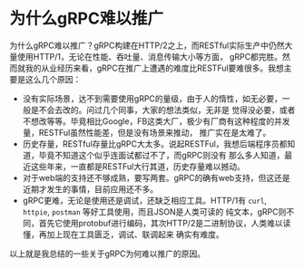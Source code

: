 # 为什么gRPC难以推广

为什么gRPC难以推广？gRPC构建在HTTP/2之上，而RESTful实际生产中仍然大量使用HTTP/1，无论在性能、吞吐量、消息传输大小等方面，
gRPC都完胜。然而就我的从业经历来看，gRPC在推广上遭遇的难度比RESTFul要难很多。我想主要是这么几个原因：

- 没有实际场景，达不到需要使用gRPC的量级，由于人的惰性，如无必要，一般是不会去改的。问过几个同事，大家的想法类似，无非是
觉得没必要，或者不想改等等。毕竟相比Google，FB这类大厂，极少有厂商有这种程度的并发量，RESTFul虽然性能差，但是没有场景来推动，
推广实在是太难了。
- 历史存量，RESTful存量比gRPC大太多。说起RESTFul，我想后端程序员都知道，毕竟不知道这个似乎连面试都过不了，而gRPC则没有
那么多人知道，最近这些年来，一直都是RESTFul大行其道，历史存量难以撼动。
- 对于web端的支持还不够成熟，要写两套。gRPC的确有web支持，但这还是近期才发生的事情，目前应用还不多。
- gRPC更难，无论是使用还是调试，还缺乏相应工具。HTTP/1有 `curl`, `httpie`, `postman` 等好工具使用，而且JSON是人类可读的
纯文本，gRPC则不同，首先它使用protobuf进行编码，其次HTTP/2是二进制协议，人类难以读懂，再加上现在工具匮乏，调试、联调起来
确实有难度。

以上就是我总结的一些关于gRPC为何难以推广的原因。
